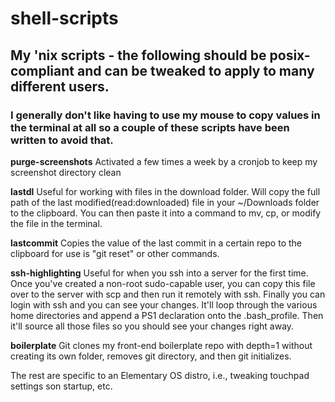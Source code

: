 # shell-scripts
## My 'nix scripts - the following should be posix-compliant and can be tweaked to apply to many different users. 

### I generally don't like having to use my mouse to copy values in the terminal at all so a couple of these scripts have been written to avoid that.

**purge-screenshots** Activated a few times a week by a cronjob to keep my screenshot directory clean

**lastdl** Useful for working with files in the download folder. Will copy the full path of the last modified(read:downloaded) file in your ~/Downloads folder to the clipboard. You can then paste it into a command to mv, cp, or modify the file in the terminal.

**lastcommit** Copies the value of the last commit in a certain repo to the clipboard for use is "git reset" or other commands.

**ssh-highlighting** Useful for when you ssh into a server for the first time. Once you've created a non-root sudo-capable user, you can copy this file over to the server with scp and then run it remotely with ssh. Finally you can login with ssh and you can see your changes. It'll loop through the various home directories and append a PS1 declaration onto the .bash_profile. Then it'll source all those files so you should see your changes right away.

**boilerplate** Git clones my front-end boilerplate repo with depth=1 without creating its own folder, removes git directory, and then git initializes.

The rest are specific to an Elementary OS distro, i.e., tweaking touchpad settings son startup, etc.
